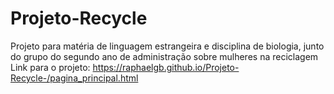 # Projeto-Recycle

Projeto para matéria de linguagem estrangeira e disciplina de biologia, junto do grupo do segundo ano de administração sobre mulheres na reciclagem
Link para o projeto: https://raphaelgb.github.io/Projeto-Recycle-/pagina_principal.html

